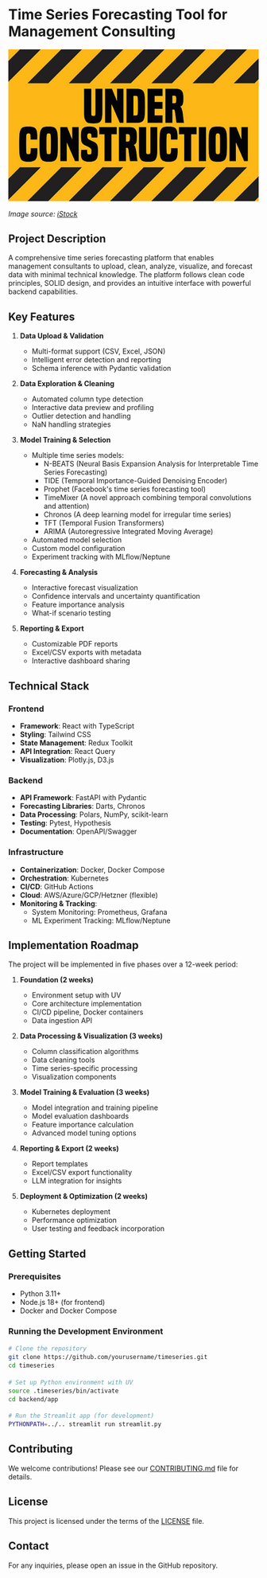 # Time Series Forecasting Tool for Management Consulting

![Under Construction](Images/istockphoto-527660774-612x612.jpg)

_Image source: [iStock](https://media.istockphoto.com/id/527660774/vector/under-construction-industrial-sign.jpg?s=612x612&w=0&k=20&c=3U2TR5u_Drl4B5HBRc13wHD32nZe38UhlB6hzkj93U0=)_

## Project Description

A comprehensive time series forecasting platform that enables management consultants to upload, clean, analyze, visualize, and forecast data with minimal technical knowledge. The platform follows clean code principles, SOLID design, and provides an intuitive interface with powerful backend capabilities.

## Key Features

1. **Data Upload & Validation**

   - Multi-format support (CSV, Excel, JSON)
   - Intelligent error detection and reporting
   - Schema inference with Pydantic validation

2. **Data Exploration & Cleaning**

   - Automated column type detection
   - Interactive data preview and profiling
   - Outlier detection and handling
   - NaN handling strategies

3. **Model Training & Selection**

   - Multiple time series models:
     - N-BEATS (Neural Basis Expansion Analysis for Interpretable Time Series Forecasting)
     - TIDE (Temporal Importance-Guided Denoising Encoder)
     - Prophet (Facebook's time series forecasting tool)
     - TimeMixer (A novel approach combining temporal convolutions and attention)
     - Chronos (A deep learning model for irregular time series)
     - TFT (Temporal Fusion Transformers)
     - ARIMA (Autoregressive Integrated Moving Average)
   - Automated model selection
   - Custom model configuration
   - Experiment tracking with MLflow/Neptune

4. **Forecasting & Analysis**

   - Interactive forecast visualization
   - Confidence intervals and uncertainty quantification
   - Feature importance analysis
   - What-if scenario testing

5. **Reporting & Export**
   - Customizable PDF reports
   - Excel/CSV exports with metadata
   - Interactive dashboard sharing

## Technical Stack

### Frontend

- **Framework**: React with TypeScript
- **Styling**: Tailwind CSS
- **State Management**: Redux Toolkit
- **API Integration**: React Query
- **Visualization**: Plotly.js, D3.js

### Backend

- **API Framework**: FastAPI with Pydantic
- **Forecasting Libraries**: Darts, Chronos
- **Data Processing**: Polars, NumPy, scikit-learn
- **Testing**: Pytest, Hypothesis
- **Documentation**: OpenAPI/Swagger

### Infrastructure

- **Containerization**: Docker, Docker Compose
- **Orchestration**: Kubernetes
- **CI/CD**: GitHub Actions
- **Cloud**: AWS/Azure/GCP/Hetzner (flexible)
- **Monitoring & Tracking**:
  - System Monitoring: Prometheus, Grafana
  - ML Experiment Tracking: MLflow/Neptune

## Implementation Roadmap

The project will be implemented in five phases over a 12-week period:

1. **Foundation (2 weeks)**

   - Environment setup with UV
   - Core architecture implementation
   - CI/CD pipeline, Docker containers
   - Data ingestion API

2. **Data Processing & Visualization (3 weeks)**

   - Column classification algorithms
   - Data cleaning tools
   - Time series-specific processing
   - Visualization components

3. **Model Training & Evaluation (3 weeks)**

   - Model integration and training pipeline
   - Model evaluation dashboards
   - Feature importance calculation
   - Advanced model tuning options

4. **Reporting & Export (2 weeks)**

   - Report templates
   - Excel/CSV export functionality
   - LLM integration for insights

5. **Deployment & Optimization (2 weeks)**
   - Kubernetes deployment
   - Performance optimization
   - User testing and feedback incorporation

## Getting Started

### Prerequisites

- Python 3.11+
- Node.js 18+ (for frontend)
- Docker and Docker Compose

### Running the Development Environment

```bash
# Clone the repository
git clone https://github.com/yourusername/timeseries.git
cd timeseries

# Set up Python environment with UV
source .timeseries/bin/activate
cd backend/app

# Run the Streamlit app (for development)
PYTHONPATH=../.. streamlit run streamlit.py
```

## Contributing

We welcome contributions! Please see our [CONTRIBUTING.md](CONTRIBUTING.md) file for details.

## License

This project is licensed under the terms of the [LICENSE](LICENSE) file.

## Contact

For any inquiries, please open an issue in the GitHub repository.
